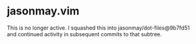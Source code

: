 jasonmay.vim
============

This is no longer active. I squashed this into jasonmay/dot-files@9b7fd51 and continued activity in subsequent commits to that subtree.
